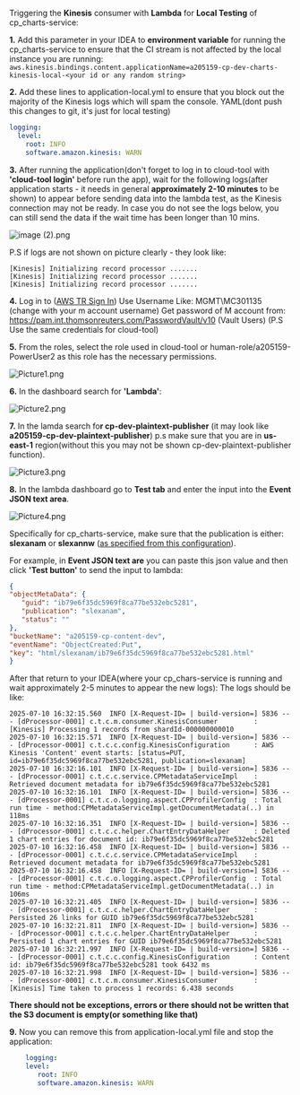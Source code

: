 Triggering the **Kinesis** consumer with **Lambda** for **Local Testing** of cp_charts-service:

**1.**  Add this parameter in your IDEA to **environment variable** for running the cp_charts-service to ensure that the CI stream is not affected by the local instance you are running:  
    `aws.kinesis.bindings.content.applicationName=a205159-cp-dev-charts-kinesis-local-<your id or any random string>`

**2.**  Add these lines to application-local.yml to ensure that you block out the majority of the Kinesis logs which will spam the console.
YAML(dont push this changes to git, it's just for local testing)
```yaml
logging:
  level:
    root: INFO
    software.amazon.kinesis: WARN
``` 
**3.** After running the application(don't forget to log in to cloud-tool with **'cloud-tool login'** before run the app), wait for the following logs(after application starts - it needs in general **approximately 2-10 minutes** to be shown) to appear before sending data into the lambda test, as the Kinesis connection may not be ready. In case you do not see the logs below, you can still send the data if the wait time has been longer than 10 mins.

![image (2).png](/.attachments/image%20(2)-edcad446-3234-45e5-a8e6-6d734b4ed3e8.png)

P.S if logs are not shown on picture clearly - they look like:

```
[Kinesis] Initializing record processor ....... 
[Kinesis] Initializing record processor ....... 
[Kinesis] Initializing record processor .......
```
 
**4.** Log in to ([AWS TR Sign In](https://mfs.thomsonreuters.com/adfs/ls/IdpInitiatedSignon.aspx))
Use Username Like: MGMT\MC301135 (change with your m account username)
Get password of M account from: https://pam.int.thomsonreuters.com/PasswordVault/v10 (Vault Users)
(P.S Use the same credentials for cloud-tool)

**5.** From the roles, select the role used in cloud-tool or human-role/a205159-PowerUser2 as this role has the necessary permissions.

![Picture1.png](/.attachments/Picture1-c3f86fc3-98f2-4f6b-b23e-c1c032881367.png)

**6.** In the dashboard search for **'Lambda'**:

![Picture2.png](/.attachments/Picture2-33480049-fc0b-46e6-b134-337cbf2c384f.png)


**7.** In the lamda search fo**r cp-dev-plaintext-publisher** (it may look like **a205159-cp-dev-plaintext-publisher**) p.s make sure that you are in **us-east-1** region(without this you may not be shown cp-dev-plaintext-publisher function).

![Picture3.png](/.attachments/Picture3-f18ba4a4-9c33-4b2f-aea3-93aee83a0153.png)

**8.** In the lambda dashboard go to **Test tab** and enter the input into the **Event JSON text area**.

![Picture4.png](/.attachments/Picture4-abdf642f-525f-4505-aed1-9ef41f4833c5.png)

Specifically for cp_charts-service, make sure that the publication is either: **slexanam** or **slexannw** ([as specified from this configuration](https://github.com/tr/cp_charts-service/blob/main/src/main/resources/publications.json "https://github.com/tr/cp_charts-service/blob/main/src/main/resources/publications.json")).

For example, in **Event JSON text are** you can paste this json value and then click **'Test button'** to send the input to lambda:

```json
{  
"objectMetaData": {  
   "guid": "ib79e6f35dc5969f8ca77be532ebc5281",  
   "publication": "slexanam",  
   "status": ""  
},  
"bucketName": "a205159-cp-content-dev",  
"eventName": "ObjectCreated:Put",  
"key": "html/slexanam/ib79e6f35dc5969f8ca77be532ebc5281.html"  
}
```

After that return to your IDEA(where your cp_chars-service is running and wait approximately 2-5 minutes to appear the new logs):
The logs should be like: 

```
2025-07-10 16:32:15.560  INFO [X-Request-ID= | build-version=] 5836 --- [dProcessor-0001] c.t.c.m.consumer.KinesisConsumer         : [Kinesis] Processing 1 records from shardId-000000000010  
2025-07-10 16:32:15.571  INFO [X-Request-ID= | build-version=] 5836 --- [dProcessor-0001] c.t.c.c.config.KinesisConfiguration      : AWS Kinesis 'Content' event starts: [status=PUT, id=ib79e6f35dc5969f8ca77be532ebc5281, publication=slexanam]  
2025-07-10 16:32:16.101  INFO [X-Request-ID= | build-version=] 5836 --- [dProcessor-0001] c.t.c.c.service.CPMetadataServiceImpl    : Retrieved document metadata for ib79e6f35dc5969f8ca77be532ebc5281  
2025-07-10 16:32:16.101  INFO [X-Request-ID= | build-version=] 5836 --- [dProcessor-0001] c.t.c.o.logging.aspect.CPProfilerConfig  : Total run time - method:CPMetadataServiceImpl.getDocumentMetadata(..) in 118ms  
2025-07-10 16:32:16.351  INFO [X-Request-ID= | build-version=] 5836 --- [dProcessor-0001] c.t.c.c.helper.ChartEntryDataHelper      : Deleted 1 chart entries for document id: ib79e6f35dc5969f8ca77be532ebc5281  
2025-07-10 16:32:16.458  INFO [X-Request-ID= | build-version=] 5836 --- [dProcessor-0001] c.t.c.c.service.CPMetadataServiceImpl    : Retrieved document metadata for ib79e6f35dc5969f8ca77be532ebc5281  
2025-07-10 16:32:16.458  INFO [X-Request-ID= | build-version=] 5836 --- [dProcessor-0001] c.t.c.o.logging.aspect.CPProfilerConfig  : Total run time - method:CPMetadataServiceImpl.getDocumentMetadata(..) in 106ms  
2025-07-10 16:32:21.405  INFO [X-Request-ID= | build-version=] 5836 --- [dProcessor-0001] c.t.c.c.helper.ChartEntryDataHelper      : Persisted 26 links for GUID ib79e6f35dc5969f8ca77be532ebc5281  
2025-07-10 16:32:21.811  INFO [X-Request-ID= | build-version=] 5836 --- [dProcessor-0001] c.t.c.c.helper.ChartEntryDataHelper      : Persisted 1 chart entries for GUID ib79e6f35dc5969f8ca77be532ebc5281  
2025-07-10 16:32:21.997  INFO [X-Request-ID= | build-version=] 5836 --- [dProcessor-0001] c.t.c.c.config.KinesisConfiguration      : Content id: ib79e6f35dc5969f8ca77be532ebc5281 took 6432 ms  
2025-07-10 16:32:21.998  INFO [X-Request-ID= | build-version=] 5836 --- [dProcessor-0001] c.t.c.m.consumer.KinesisConsumer         : [Kinesis] Time taken to process 1 records: 6.438 seconds
```

**There should not be exceptions, errors or there should not be written that the S3 document is empty(or something like that)**

**9.** Now you can remove this from application-local.yml file and stop the application:
```yml
    logging:  
    level:  
       root: INFO  
       software.amazon.kinesis: WARN
```